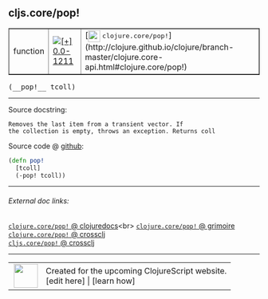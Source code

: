 ## cljs.core/pop!



 <table border="1">
<tr>
<td>function</td>
<td><a href="https://github.com/cljsinfo/cljs-api-docs/tree/0.0-1211"><img valign="middle" alt="[+] 0.0-1211" title="Added in 0.0-1211" src="https://img.shields.io/badge/+-0.0--1211-lightgrey.svg"></a> </td>
<td>
[<img height="24px" valign="middle" src="http://i.imgur.com/1GjPKvB.png"> <samp>clojure.core/pop!</samp>](http://clojure.github.io/clojure/branch-master/clojure.core-api.html#clojure.core/pop!)
</td>
</tr>
</table>


 <samp>
(__pop!__ tcoll)<br>
</samp>

---





Source docstring:

```
Removes the last item from a transient vector. If
the collection is empty, throws an exception. Returns coll
```


Source code @ [github](https://github.com/clojure/clojurescript/blob/r2629/src/cljs/cljs/core.cljs#L2885-L2889):

```clj
(defn pop!
  [tcoll]
  (-pop! tcoll))
```

<!--
Repo - tag - source tree - lines:

 <pre>
clojurescript @ r2629
└── src
    └── cljs
        └── cljs
            └── <ins>[core.cljs:2885-2889](https://github.com/clojure/clojurescript/blob/r2629/src/cljs/cljs/core.cljs#L2885-L2889)</ins>
</pre>

-->

---



###### External doc links:

[`clojure.core/pop!` @ clojuredocs](http://clojuredocs.org/clojure.core/pop!)<br>
[`clojure.core/pop!` @ grimoire](http://conj.io/store/v1/org.clojure/clojure/1.7.0-beta3/clj/clojure.core/pop%21/)<br>
[`clojure.core/pop!` @ crossclj](http://crossclj.info/fun/clojure.core/pop%21.html)<br>
[`cljs.core/pop!` @ crossclj](http://crossclj.info/fun/cljs.core.cljs/pop%21.html)<br>

---

 <table>
<tr><td>
<img valign="middle" align="right" width="48px" src="http://i.imgur.com/Hi20huC.png">
</td><td>
Created for the upcoming ClojureScript website.<br>
[edit here] | [learn how]
</td></tr></table>

[edit here]:https://github.com/cljsinfo/cljs-api-docs/blob/master/cljsdoc/cljs.core/popBANG.cljsdoc
[learn how]:https://github.com/cljsinfo/cljs-api-docs/wiki/cljsdoc-files

<!--

This information was too distracting to show to readers, but I'll leave it
commented here since it is helpful to:

- pretty-print the data used to generate this document
- and show how to retrieve that data



The API data for this symbol:

```clj
{:ns "cljs.core",
 :name "pop!",
 :signature ["[tcoll]"],
 :history [["+" "0.0-1211"]],
 :type "function",
 :full-name-encode "cljs.core/popBANG",
 :source {:code "(defn pop!\n  [tcoll]\n  (-pop! tcoll))",
          :title "Source code",
          :repo "clojurescript",
          :tag "r2629",
          :filename "src/cljs/cljs/core.cljs",
          :lines [2885 2889]},
 :full-name "cljs.core/pop!",
 :clj-symbol "clojure.core/pop!",
 :docstring "Removes the last item from a transient vector. If\nthe collection is empty, throws an exception. Returns coll"}

```

Retrieve the API data for this symbol:

```clj
;; from Clojure REPL
(require '[clojure.edn :as edn])
(-> (slurp "https://raw.githubusercontent.com/cljsinfo/cljs-api-docs/catalog/cljs-api.edn")
    (edn/read-string)
    (get-in [:symbols "cljs.core/pop!"]))
```

-->
